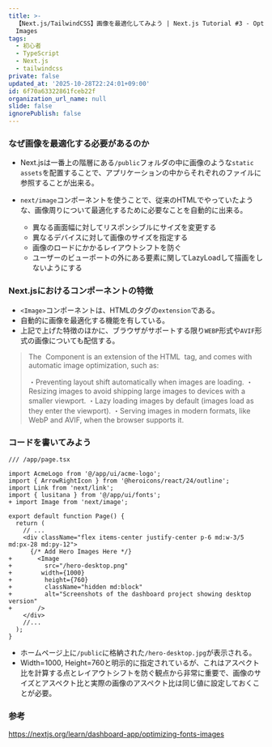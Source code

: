 ```yaml
---
title: >-
  【Next.js/TailwindCSS】画像を最適化してみよう | Next.js Tutorial #3 - Optimizing Fonts and
  Images
tags:
  - 初心者
  - TypeScript
  - Next.js
  - tailwindcss
private: false
updated_at: '2025-10-28T22:24:01+09:00'
id: 6f70a63322861fceb22f
organization_url_name: null
slide: false
ignorePublish: false
---
```

### なぜ画像を最適化する必要があるのか
* Next.jsは一番上の階層にある`/public`フォルダの中に画像のような`static assets`を配置することで、アプリケーションの中からそれぞれのファイルに参照することが出来る。
* `next/image`コンポーネントを使うことで、従来のHTMLでやっていたような、画像周りについて最適化するために必要なことを自動的に出来る。

    * 異なる画面幅に対してリスポンシブルにサイズを変更する
    * 異なるデバイスに対して画像のサイズを指定する　
    * 画像のロードにかかるレイアウトシフトを防ぐ
    * ユーザーのビューポートの外にある要素に関してLazyLoadして描画をしないようにする


### Next.jsにおける<Image>コンポーネントの特徴

* `<Image>`コンポーネントは、HTMLの<img>タグの`extension`である。
* 自動的に画像を最適化する機能を有している。
* 上記で上げた特徴のほかに、ブラウザがサポートする限り`WEBP`形式や`AVIF`形式の画像についても配信する。

> The <Image> Component is an extension of the HTML <img> tag, and comes with automatic image optimization, such as:
>
> ・Preventing layout shift automatically when images are loading.
> ・Resizing images to avoid shipping large images to devices with a smaller viewport.
> ・Lazy loading images by default (images load as they enter the viewport).
> ・Serving images in modern formats, like WebP and AVIF, when the browser supports it.

### コードを書いてみよう

```diff_javascript
/// /app/page.tsx

import AcmeLogo from '@/app/ui/acme-logo';
import { ArrowRightIcon } from '@heroicons/react/24/outline';
import Link from 'next/link';
import { lusitana } from '@/app/ui/fonts';
+ import Image from 'next/image';
 
export default function Page() {
  return (
    // ...
    <div className="flex items-center justify-center p-6 md:w-3/5 md:px-28 md:py-12">
      {/* Add Hero Images Here */}
+       <Image
+         src="/hero-desktop.png"
+        width={1000}
+         height={760}
+         className="hidden md:block"
+         alt="Screenshots of the dashboard project showing desktop version"
+       />
    </div>
    //...
  );
}
```
* ホームページ上に`/public`に格納された`/hero-desktop.jpg`が表示される。
* Width=1000, Height=760と明示的に指定されているが、これはアスペクト比を計算する点とレイアウトシフトを防ぐ観点から非常に重要で、画像のサイズとアスペクト比と実際の画像のアスペクト比は同じ値に設定しておくことが必要。




### 参考

https://nextjs.org/learn/dashboard-app/optimizing-fonts-images

